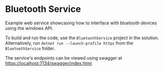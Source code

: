 # Bluetooth Service
Example web service showcasing how to interface with bluetooth devices using the windows API.

To build and run the code, use the `BluetoothService` project in the solution.
Alternatively, run `dotnet run --launch-profile https` from the `BluetoothService` folder.

The service's endpoints can be viewed using swagger at [https://localhost:7134/swagger/index.html](https://localhost:7134/swagger/index.html).
